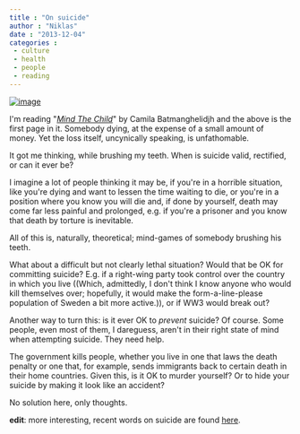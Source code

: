 ```yaml
---
title : "On suicide"
author : "Niklas"
date : "2013-12-04"
categories : 
 - culture
 - health
 - people
 - reading
---
```


[![image](https://niklasblog.com/wp-content/wpid-20131204_081634_1.jpg "20131204_081634_1.jpg")](https://niklasblog.com/wp-content/wpid-20131204_081634_11.jpg)

I'm reading "[_Mind The Child_](https://www.goodreads.com/book/show/17356891-mind-the-child)" by Camila Batmanghelidjh and the above is the first page in it. Somebody dying, at the expense of a small amount of money. Yet the loss itself, uncynically speaking, is unfathomable.

It got me thinking, while brushing my teeth. When is suicide valid, rectified, or can it ever be?

I imagine a lot of people thinking it may be, if you're in a horrible situation, like you're dying and want to lessen the time waiting to die, or you're in a position where you know you will die and, if done by yourself, death may come far less painful and prolonged, e.g. if you're a prisoner and you know that death by torture is inevitable.

All of this is, naturally, theoretical; mind-games of somebody brushing his teeth.

What about a difficult but not clearly lethal situation? Would that be OK for committing suicide? E.g. if a right-wing party took control over the country in which you live ((Which, admittedly, I don't think I know anyone who would kill themselves over; hopefully, it would make the form-a-line-please population of Sweden a bit more active.)), or if WW3 would break out?

Another way to turn this: is it ever OK to _prevent_ suicide? Of course. Some people, even most of them, I dareguess, aren't in their right state of mind when attempting suicide. They need help.

The government kills people, whether you live in one that laws the death penalty or one that, for example, sends immigrants back to certain death in their home countries. Given this, is it OK to murder yourself? Or to hide your suicide by making it look like an accident?

No solution here, only thoughts.

**edit**: more interesting, recent words on suicide are found [here](https://chronicle.com/article/Stopping-Suicide/143279/).

